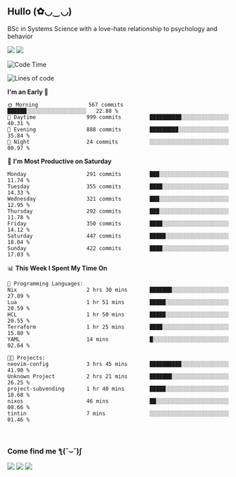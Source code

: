<h2>Hullo (✿◡‿◡)</h2>

BSc in Systems Science with a love-hate relationship to psychology and behavior

<img src="https://github-readme-activity-graph.vercel.app/graph?username=hedonicadapter&theme=high-contrast"/>
<img src="https://github-readme-stats-git-masterrstaa-rickstaa.vercel.app/api?username=hedonicadapter&theme=highcontrast"/>

<!--START_SECTION:waka-->
![Code Time](http://img.shields.io/badge/Code%20Time-1%2C466%20hrs%2050%20mins-blue)

![Lines of code](https://img.shields.io/badge/From%20Hello%20World%20I%27ve%20Written-3.9%20million%20lines%20of%20code-blue)

**I'm an Early 🐤** 

```text
🌞 Morning                567 commits         ██████░░░░░░░░░░░░░░░░░░░   22.88 % 
🌆 Daytime                999 commits         ██████████░░░░░░░░░░░░░░░   40.31 % 
🌃 Evening                888 commits         █████████░░░░░░░░░░░░░░░░   35.84 % 
🌙 Night                  24 commits          ░░░░░░░░░░░░░░░░░░░░░░░░░   00.97 % 
```
📅 **I'm Most Productive on Saturday** 

```text
Monday                   291 commits         ███░░░░░░░░░░░░░░░░░░░░░░   11.74 % 
Tuesday                  355 commits         ████░░░░░░░░░░░░░░░░░░░░░   14.33 % 
Wednesday                321 commits         ███░░░░░░░░░░░░░░░░░░░░░░   12.95 % 
Thursday                 292 commits         ███░░░░░░░░░░░░░░░░░░░░░░   11.78 % 
Friday                   350 commits         ████░░░░░░░░░░░░░░░░░░░░░   14.12 % 
Saturday                 447 commits         █████░░░░░░░░░░░░░░░░░░░░   18.04 % 
Sunday                   422 commits         ████░░░░░░░░░░░░░░░░░░░░░   17.03 % 
```


📊 **This Week I Spent My Time On** 

```text
💬 Programming Languages: 
Nix                      2 hrs 30 mins       ███████░░░░░░░░░░░░░░░░░░   27.89 % 
Lua                      1 hr 51 mins        █████░░░░░░░░░░░░░░░░░░░░   20.59 % 
HCL                      1 hr 50 mins        █████░░░░░░░░░░░░░░░░░░░░   20.55 % 
Terraform                1 hr 25 mins        ████░░░░░░░░░░░░░░░░░░░░░   15.80 % 
YAML                     14 mins             █░░░░░░░░░░░░░░░░░░░░░░░░   02.64 % 

🐱‍💻 Projects: 
neovim-config            3 hrs 45 mins       ██████████░░░░░░░░░░░░░░░   41.90 % 
Unknown Project          2 hrs 21 mins       ███████░░░░░░░░░░░░░░░░░░   26.25 % 
project-subvending       1 hr 40 mins        █████░░░░░░░░░░░░░░░░░░░░   18.68 % 
nixos                    46 mins             ██░░░░░░░░░░░░░░░░░░░░░░░   08.66 % 
tintin                   7 mins              ░░░░░░░░░░░░░░░░░░░░░░░░░   01.46 % 
```


<!--END_SECTION:waka-->

<br/>
<h3>Come find me ƪ(˘⌣˘)ʃ </h3>

<a href="https://hedonicadapter.com/"><img src="https://img.shields.io/badge/-Portfolio-3423A6?style=flat-square&logo=Google-Chrome&logoColor=white"/></a>
<a href="www.linkedin.com/in/sam-herman"><img src="https://img.shields.io/badge/-Sam%20Herman-0077B5?style=flat-square&logo=Linkedin&logoColor=white"/></a>
<a href="mailto:mailservice.samherman@gamil.com"><img src="https://img.shields.io/badge/-mailservice.samherman@gamil.com-D14836?style=flat-square&logo=Gmail&logoColor=white"/></a>

<!--
**cdthomp1/cdthomp1** is a ✨ _special_ ✨ repository because its `README.md` (this file) appears on your GitHub profile.


----
Credit: [cdthomp1](https://github.com/cdthomp1)

Last Edited on: 19/11/2020
